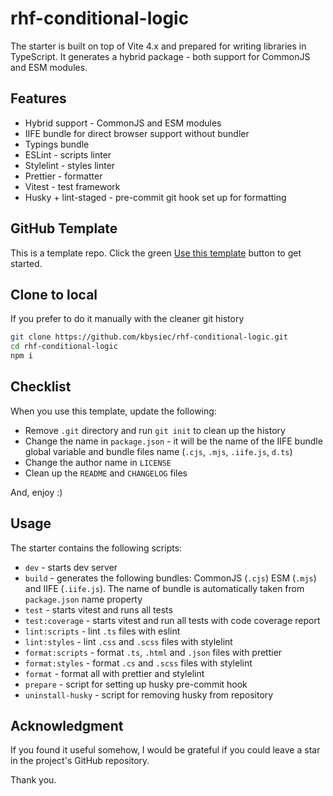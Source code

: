 # rhf-conditional-logic

The starter is built on top of Vite 4.x and prepared for writing libraries in TypeScript. It generates a hybrid package - both support for CommonJS and ESM modules.

## Features

- Hybrid support - CommonJS and ESM modules
- IIFE bundle for direct browser support without bundler
- Typings bundle
- ESLint - scripts linter
- Stylelint - styles linter
- Prettier - formatter
- Vitest - test framework
- Husky + lint-staged - pre-commit git hook set up for formatting

## GitHub Template

This is a template repo. Click the green [Use this template](https://github.com/kbysiec/rhf-conditional-logic/generate) button to get started.

## Clone to local

If you prefer to do it manually with the cleaner git history

```bash
git clone https://github.com/kbysiec/rhf-conditional-logic.git
cd rhf-conditional-logic
npm i
```

## Checklist

When you use this template, update the following:

- Remove `.git` directory and run `git init` to clean up the history
- Change the name in `package.json` - it will be the name of the IIFE bundle global variable and bundle files name (`.cjs`, `.mjs`, `.iife.js`, `d.ts`)
- Change the author name in `LICENSE`
- Clean up the `README` and `CHANGELOG` files

And, enjoy :)

## Usage

The starter contains the following scripts:

- `dev` - starts dev server
- `build` - generates the following bundles: CommonJS (`.cjs`) ESM (`.mjs`) and IIFE (`.iife.js`). The name of bundle is automatically taken from `package.json` name property
- `test` - starts vitest and runs all tests
- `test:coverage` - starts vitest and run all tests with code coverage report
- `lint:scripts` - lint `.ts` files with eslint
- `lint:styles` - lint `.css` and `.scss` files with stylelint
- `format:scripts` - format `.ts`, `.html` and `.json` files with prettier
- `format:styles` - format `.cs` and `.scss` files with stylelint
- `format` - format all with prettier and stylelint
- `prepare` - script for setting up husky pre-commit hook
- `uninstall-husky` - script for removing husky from repository

## Acknowledgment

If you found it useful somehow, I would be grateful if you could leave a star in the project's GitHub repository.

Thank you.
